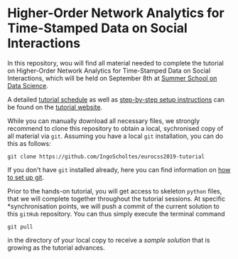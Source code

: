 # Higher-Order Network Analytics for Time-Stamped Data on Social Interactions

In this repository, wou will find all material needed to complete the tutorial on Higher-Order Network Analytics for Time-Stamped Data on Social Interactions, which will be held on September 8th at [Summer School on Data Science]().

A detailed [tutorial schedule]() as well as [step-by-step setup instructions]() can be found on the [tutorial website]().

While you can manually download all necessary files, we strongly recommend to clone this repository to obtain a local, sychronised copy of all material via `git`. Assuming you have a local `git` installation, you can do this as follows:

`git clone https://github.com/IngoScholtes/eurocss2019-tutorial`

If you don't have `git` installed already, here you can find information on [how to set up git](https://help.github.com/articles/set-up-git/).

Prior to the hands-on tutorial, you will get access to skeleton `python` files, that we will complete together throughout the tutorial sessions. At specific *synchronisation points, we will push a commit of the current solution to this `gitHub` repository. You can thus simply execute the terminal command

`git pull`

in the directory of your local copy to receive a *sample solution* that is growing as the tutorial advances.
